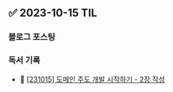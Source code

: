## ✅ 2023-10-15 TIL

### 블로그 포스팅

### 독서 기록

- 📝 [[231015] 도메인 주도 개발 시작하기 - 2장 작성](https://github.com/dahyen0o/development-books/commit/27b6f3f9f1629aa8c5986f8a755f3dd74b0a7b0e)

